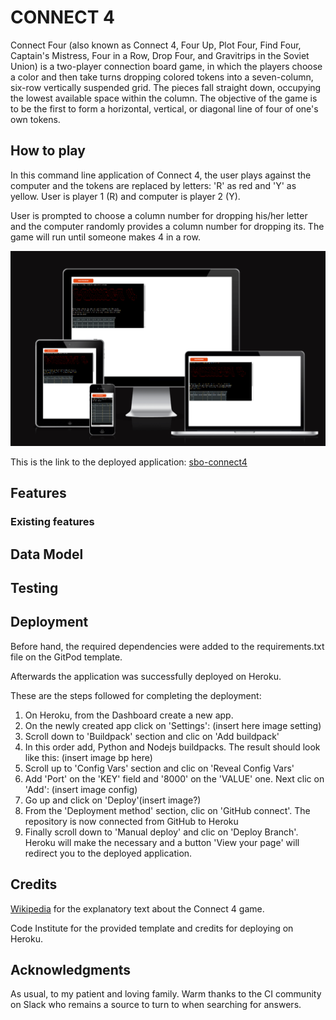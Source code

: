 # **CONNECT 4**

Connect Four (also known as Connect 4, Four Up, Plot Four, Find Four, Captain's Mistress, Four in a Row, Drop Four, and Gravitrips in the Soviet Union) is a two-player connection board game, in which the players choose a color and then take turns dropping colored tokens into a seven-column, six-row vertically suspended grid. The pieces fall straight down, occupying the lowest available space within the column. The objective of the game is to be the first to form a horizontal, vertical, or diagonal line of four of one's own tokens.

## How to play

In this command line application of Connect 4, the user plays against the computer and the tokens are replaced by letters: 'R' as red and 'Y' as yellow.
User is player 1 (R) and computer is player 2 (Y).

User is prompted to choose a column number for dropping his/her letter and the computer randomly provides a column number for dropping its.
The game will run until someone makes 4 in a row.

![This is an image](assets/images/image-1.webp)

This is the link to the deployed application: [sbo-connect4](https://sbo-connect4.herokuapp.com/)

## Features
### Existing features

## Data Model
## Testing
## Deployment

Before hand, the required dependencies were added to the requirements.txt file on the GitPod template.

Afterwards the application was successfully deployed on Heroku.

These are the steps followed for completing the deployment:

1. On Heroku, from the Dashboard create a new app.
2. On the newly created app click on 'Settings': (insert here image setting)
3. Scroll down to 'Buildpack' section and clic on 'Add buildpack'
4. In this order add, Python and Nodejs buildpacks. The result should look like this: (insert image bp here)
5. Scroll up to 'Config Vars' section and clic on 'Reveal Config Vars'
6. Add 'Port' on the 'KEY' field and '8000' on the 'VALUE' one. Next clic on 'Add': (insert image config)
7. Go up and click on 'Deploy'(insert image?)
8. From the 'Deployment method' section, clic on 'GitHub connect'. The repository is now connected from GitHub to Heroku
9. Finally scroll down to 'Manual deploy' and clic on 'Deploy Branch'. Heroku will make the necessary and a button 'View your page' will redirect you to the deployed application.

## Credits

[Wikipedia](https://en.wikipedia.org/wiki/Connect_Four) for the explanatory text about the Connect 4 game.

Code Institute for the provided template and credits for deploying on Heroku.

## Acknowledgments

As usual, to my patient and loving family.
Warm thanks to the CI community on Slack who remains a source to turn to when searching for answers.

